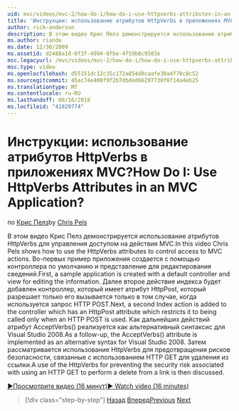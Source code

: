 ```yaml
---
uid: mvc/videos/mvc-2/how-do-i/how-do-i-use-httpverbs-attributes-in-an-mvc-application
title: 'Инструкции: использование атрибутов HttpVerbs в приложениях MVC? | Документы Майкрософт'
author: rick-anderson
description: В этом видео Крис Пелз демонстрируется использование атрибутов HttpVerbs для управления доступом на действия MVC. Во-первых пример приложения создается с использованием соадминистратора по умолчанию...
ms.author: riande
ms.date: 12/30/2009
ms.assetid: d2488a1d-0f3f-4994-8fbe-4f59b8c9503e
msc.legacyurl: /mvc/videos/mvc-2/how-do-i/how-do-i-use-httpverbs-attributes-in-an-mvc-application
msc.type: video
ms.openlocfilehash: d55151dc12c35c172a854d0caafe30a4f70c8c52
ms.sourcegitcommit: 45ac74e400f9f2b7dbded66297730f6f14a4eb25
ms.translationtype: MT
ms.contentlocale: ru-RU
ms.lasthandoff: 08/16/2018
ms.locfileid: "41829774"
---
```

<a name="how-do-i-use-httpverbs-attributes-in-an-mvc-application"></a><span data-ttu-id="8d840-105">Инструкции: использование атрибутов HttpVerbs в приложениях MVC?</span><span class="sxs-lookup"><span data-stu-id="8d840-105">How Do I: Use HttpVerbs Attributes in an MVC Application?</span></span>
====================
<span data-ttu-id="8d840-106">по [Крис Пелз](https://twitter.com/chrispels)</span><span class="sxs-lookup"><span data-stu-id="8d840-106">by [Chris Pels](https://twitter.com/chrispels)</span></span>

<span data-ttu-id="8d840-107">В этом видео Крис Пелз демонстрируется использование атрибутов HttpVerbs для управления доступом на действия MVC.</span><span class="sxs-lookup"><span data-stu-id="8d840-107">In this video Chris Pels shows how to use the HttpVerbs attributes to control access to MVC actions.</span></span> <span data-ttu-id="8d840-108">Во-первых пример приложения создается с помощью контроллера по умолчанию и представление для редактирования сведений.</span><span class="sxs-lookup"><span data-stu-id="8d840-108">First, a sample application is created with a default controller and view for editing the information.</span></span> <span data-ttu-id="8d840-109">Далее второе действие индекса будет добавлен контроллер, который имеет атрибут HttpPost, который разрешает только его вызывается только в том случае, когда используется запрос HTTP POST.</span><span class="sxs-lookup"><span data-stu-id="8d840-109">Next, a second Index action is added to the controller which has an HttpPost attribute which restricts it to being called only when an HTTP POST is used.</span></span> <span data-ttu-id="8d840-110">Как дальнейших действий атрибут AcceptVerbs() реализуется как альтернативный синтаксис для Visual Studio 2008.</span><span class="sxs-lookup"><span data-stu-id="8d840-110">As a follow-up, the AcceptVerbs() attribute is implemented as an alternative syntax for Visual Studio 2008.</span></span> <span data-ttu-id="8d840-111">Затем рассматривается использование HttpVerbs для предотвращения рисков безопасности, связанные с использованием HTTP GET для удаления из ссылки.</span><span class="sxs-lookup"><span data-stu-id="8d840-111">A use of the HttpVerbs for preventing the security risk associated with using an HTTP GET to perform a delete from a link is then discussed.</span></span>

[<span data-ttu-id="8d840-112">&#9654;Просмотрите видео (16 минут)</span><span class="sxs-lookup"><span data-stu-id="8d840-112">&#9654; Watch video (16 minutes)</span></span>](https://channel9.msdn.com/Blogs/ASP-NET-Site-Videos/how-do-i-use-httpverbs-attributes-in-an-mvc-application)

> [!div class="step-by-step"]
> <span data-ttu-id="8d840-113">[Назад](how-do-i-work-with-model-binders-in-an-mvc-application.md)
> [Вперед](mvc2-html-encoding.md)</span><span class="sxs-lookup"><span data-stu-id="8d840-113">[Previous](how-do-i-work-with-model-binders-in-an-mvc-application.md)
[Next](mvc2-html-encoding.md)</span></span>
